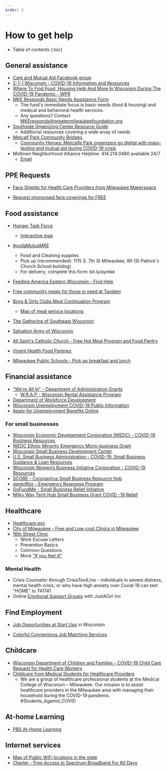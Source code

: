 ```yaml
---
order: 2
---
```


# How to get help

* Table of contents
{:toc}



## General assistance

* [Care and Mutual Aid Facebook group](https://www.facebook.com/Milwaukee-Community-Care-and-Mutual-Aid-100810858225006/)
* [2-1-1 Wisconsin - COVID-19 Information and Resources](https://211wisconsin.communityos.org/coronavirus)
* [Where To Find Food, Housing Help And More In Wisconsin During The COVID-19 Pandemic - WPR](https://www.wpr.org/where-find-food-housing-help-and-more-wisconsin-during-covid-19-pandemic)
* [MKE Responds Basic Needs Assistance Form](https://t.co/R5f4KZzbPp?amp=1)
  - The fund's immediate focus is basic needs (food & housing) and medical and behavioral health services.
  - Any questions? Contact MKEresponds@greatermilwaukeefoundation.org
* [Southside Organizing Center Resource Guide](https://socmilwaukee.org/index/coronavirus-info)
  - Additional resources covering a wide array of needs
* [Metcalf Park Community Bridges](http://metcalfeparkbridges.org/resources/)
  - [Community Heroes: Metcalfe Park organizers go digital with mass-texting and mutual aid during COVID-19 crisis](https://milwaukeenns.org/2020/04/02/community-heroes-metcalfe-park-organizers-go-digital-with-mass-texting-and-mutual-aid-during-covid-19-crisis/)
* Midtown Neighborhood Alliance Helpline: 414.214.0480 available 24/7
  - [Email](thealliancemke@gmail.com )

## PPE Requests

* [Face Shields for Health Care Providers from Milwaukee Makerspace](https://milwaukeemakerspace.org/covid-19/)

* [Request improvised face coverings for FREE](https://www.maskupmke.org/resources.html)

## Food assistance

* [Hunger Task Force](https://www.hungertaskforce.org/what-we-do/get-help-now-covid-19/)
  * [Interactive map](https://www.google.com/maps/d/u/0/viewer?mid=1ZZJSmpJNj4dVUszEuHnX3-w5vjj_bhAB&ll=43.05231163077368%2C-87.90688322141955&z=12)
  <!-- <iframe src="https://www.google.com/maps/d/embed?mid=1ZZJSmpJNj4dVUszEuHnX3-w5vjj_bhAB" width="640" height="480"></iframe> -->

* [AyudaMutuaMKE](https://www.facebook.com/ayudamutuamke/photos/rpp.100482084927977/117514919891360/?type=3&theater)
  - Food and Cleaning supplies
  - Pick up (recommended): 1115 S. 7th St Milwaukee, WI (St Patrick's Church School building)
  - For delivery, complete this form: bit.ly/aymke

* [Feeding America Eastern Wisconsin - Find Help](https://feedingamericawi.org/how-feeding-america-eastern-wisconsin-is-responding-to-the-coronavirus/#Find_Help)
* [Free community meals for those in need at Tandem](https://www.facebook.com/tandemmke/)
* [Boys & Girls Clubs Meal Continuation Program](https://www.bgcmilwaukee.org/meal-continuation-program/)
  * [Map of meal serivce locations](https://www.google.com/maps/d/u/0/viewer?mid=146yaM6fFlXIqzlQdVg9yrNtxDA8dJuhm&ll=43.0497510116405,-87.94089702082476&z=11)
* [The Gathering of Southeast Wisconsin](http://www.thegatheringwis.org/blog//meal-program-happenings)
* [Salvation Army of Wisconsin](http://www.salvationarmywi.org/wum/news/responding-to-the-coronavirus-keeping-our-communities-safe)
* [All Saint's Catholic Church - Free Hot Meal Program and Food Pantry ](https://allsaintsmke.org/outreach-ministries/)
* [Vivent Health Food Pantries](https://viventhealth.org/coronavirus/)
* [Milwaukee Public Schools - Pick up breakfast and lunch](https://mps.milwaukee.k12.wi.us/News/MPS-offers-packaged-meals-for-students-during-school-closure.htm)

## Financial assistance

* ["We're All In" - Department of Administration Grants](https://doa.wi.gov/Pages/LocalGovtsGrants/COVID-Grants.aspx)
  * [W.R.A.P - Wisconsin Rental Assistance Program](https://doa.wi.gov/Secretary/WRAP-infographic.pdf)
* [Department of Workforce Development](https://dwd.wisconsin.gov/covid19/)
* [Wisconsin Unemployment COVID-19 Public Information](https://dwd.wisconsin.gov/covid19/public/ui.htm)
* [Apply for Unemployment Benefits Online](https://dwd.wisconsin.gov/uiben/apply/)

### For small businesses

* [Wisconsin Economic Development Corporation (WEDC) - COVID-19 Business Resources](https://wedc.org/programs-and-resources/covid-19-response/)
* [WEDC Ethnic Minority Emergency Micro-business Grant](https://urbanmilwaukee.com/pressrelease/gov-evers-announces-grant-program-for-ethnically-diverse-micro-businesses/)
* [Wisconsin Small Business Development Center](https://wisconsinsbdc.org/services/covid-19/)
* [U.S. Small Business Administration - COVID-19: Small Business Guidance & Loan Resources](https://www.sba.gov/page/coronavirus-covid-19-small-business-guidance-loan-resources)
* [Wisconsin Women’s Business Initiative Corporation - COVID-19 Resources](https://www.wwbic.com/covid-19-resources/)
* [SCORE - Coronavirus Small Business Resource Hub](https://www.score.org/coronavirus)
* [gener8tor - Emergency Response Program](https://www.gener8tor.com/emergency-response-program)
* [GoFundMe - Small Business Relief Initiative](https://www.gofundme.com/small-business-relief-fundraisers)
* [Milky Way Tech Hub Small Business Grant COVID -19 Relief](https://docs.google.com/forms/d/e/1FAIpQLScAbYruE8qGs24plI-6S72lp4Eem_RpmY1Nx19kzX4g7gfulQ/viewform)

## Healthcare

* [Healthcare.gov](https://www.healthcare.gov/)
* [City of Milwaukee - Free and Low-cost Clinics in Milwaukee](https://city.milwaukee.gov/health/medassist/health/free-and-Lowcost-Clinics-in-Milwaukee)
* [16th Street Clinic](https://sschc.org/our-care/coronavirus/)
  - Work Excuse Letters
  - Prevention Basics
  - Common Questions
  - More ["If you feel ill"](https://sschc.org/wp-content/uploads/2020/04/What-to-do-if-you-are-sick-or-think-you-are-sick-with-COVID-19.pdf)
 
### Mental Health

* Crisis Counselor through CrisisTextLIne - individuals in severe distress, mental health crisis, or who have high anxiety over Covid-19 can text "HOME" to 741741
* Online [Emotional Support Groups](https://forms.gle/JgvQ7BdV4N5wgmpw8) with JustAGirl Inc

## Find Employment

* [Job Opportunities at Start Ups](https://www.wicovid19startuptalent.com/#companies-hiring) in Wisconsin

* [Colorful Connections Job Matching Services](https://www.colorfulconnections.com/post/not-business-as-usual)

## Childcare

* [Wisconsin Department of Children and Families - COVID-19 Child Care Request for Health Care Workers ](https://childcarefinder.wisconsin.gov/EmergencyRequest.aspx)
* [Childcare from Medical Students for Healthcare Providers](http://milwcovidsitter.com)
  - We are a group of healthcare professional students at the Medical College of Wisconsin – Milwaukee. Our mission is to assist healthcare providers in the Milwaukee area with managing their household during the COVID-19 pandemic. #Students_Against_COVID

## At-home Learning

* [PBS At-Home Learning](https://pbswisconsin.org/at-home-learning/)

## Internet services

* [Map of Public WiFi locations in the state](https://maps.psc.wi.gov/Apps/PublicWiFiLocations/index.html)
* [Charter - Free Access to Spectrum Broadband For 60 Days](https://corporate.charter.com/newsroom/charter-to-offer-free-access-to-spectrum-broadband-and-wifi-for-60-days-for-new-K12-and-college-student-households-and-more)
